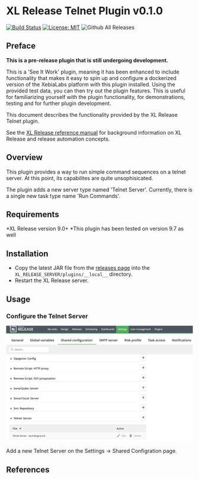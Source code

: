 # XL Release Telnet Plugin v0.1.0

[![Build Status][xlr-telnet-plugin-travis-image]][xlr-telnet-plugin-travis-url]
[![License: MIT][xlr-telnet-plugin-license-image]][xlr-telnet-plugin-license-url]
![Github All Releases][xlr-telnet-plugin-downloads-image]

[xlr-telnet-plugin-travis-image]: https://travis-ci.org/xebialabs-community/xlr-telnet-plugin.svg?branch=master
[xlr-telnet-plugin-travis-url]: https://travis-ci.org/xebialabs-community/xlr-telnet-plugin
[xlr-telnet-plugin-license-image]: https://img.shields.io/badge/License-MIT-yellow.svg
[xlr-telnet-plugin-license-url]: https://opensource.org/licenses/MIT
[xlr-telnet-plugin-downloads-image]: https://img.shields.io/github/downloads/xebialabs-community/xlr-telnet-plugin/total.svg

## Preface

**This is a pre-release plugin that is still undergoing development.**

This is a 'See It Work' plugin, meaning it has been enhanced to include functionality that makes it easy to spin up and configure a dockerized version of the XebiaLabs platform with this plugin installed. Using the provided test data, you can then try out the plugin features. This is useful for familiarizing yourself with the plugin functionality, for demonstrations, testing and for further plugin development.

This document describes the functionality provided by the XL Release Telnet plugin. 
  
See the [XL Release reference manual](https://docs.xebialabs.com/xl-release) for background information on XL Release and release automation concepts.  

## Overview

This plugin provides a way to run simple command sequences on a telnet server. At this point, its capabilites are quite unsophisicated.

The plugin adds a new server type named 'Telnet Server'. Currently, there is a single new task type name 'Run Commands'.

## Requirements

*XL Release version 9.0+
*This plugin has been tested on version 9.7 as well

## Installation

* Copy the latest JAR file from the [releases page](https://github.com/xebialabs-community/xlr-telnet-plugin/releases) into the `XL_RELEASE_SERVER/plugins/__local__` directory.
* Restart the XL Release server.

## Usage

### Configure the Telnet Server

![AddServer](images/AddServer.png)

Add a new Telnet Server on the Settings -> Shared Configration page.

## References
